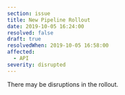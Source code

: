 ```yaml
---
section: issue
title: New Pipeline Rollout
date: 2019-10-05 16:24:00
resolved: false
draft: true
resolvedWhen: 2019-10-05 16:58:00
affected:
  - API
severity: disrupted
---
```


There may be disruptions in the rollout.
 